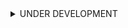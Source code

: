 <details>
<summary>UNDER DEVELOPMENT</summary>


<h1 align="center">
<img src="https://raw.githubusercontent.com/peaceiris/mkdocs-material-boilerplate/master/graduate-cap.png" alt="Front-End Checklist" width="170">
<br>
MkDocs Material Boilerplate (Starter Kit)
</h1>

![material.png](https://raw.githubusercontent.com/peaceiris/mkdocs-material-boilerplate/master/material.png)


## Table of Contents

<!-- START doctoc generated TOC please keep comment here to allow auto update -->
<!-- DON'T EDIT THIS SECTION, INSTEAD RE-RUN doctoc TO UPDATE -->


- [Status badges](#status-badges)
- [Getting started](#getting-started)
  - [Docker](#docker)
  - [Anaconda and Miniconda](#anaconda-and-miniconda)
  - [pipenv](#pipenv)
- [Host on GitHub Pages](#host-on-github-pages)
  - [Build with `mkdocs gh-deploy`](#build-with-mkdocs-gh-deploy)
  - [Build with CircleCI](#build-with-circleci)
  - [Build with GitHub Actions](#build-with-github-actions)
- [Host on GitLab Pages](#host-on-gitlab-pages)
- [Host on Netlify](#host-on-netlify)
- [Host on AWS Amplify Console](#host-on-aws-amplify-console)
- [Links](#links)
- [License](#license)

<!-- END doctoc generated TOC please keep comment here to allow auto update -->


## Status badges

<details>
<summary>Click to expand</summary>

<!-- https://shields.io/ -->
<!-- https://microbadger.com/ -->

- ![license](https://img.shields.io/github/license/peaceiris/mkdocs-material-boilerplate.svg)
- GitHub
    - ![release](https://img.shields.io/github/release/peaceiris/mkdocs-material-boilerplate.svg)
    - ![github release date](https://img.shields.io/github/release-date/peaceiris/mkdocs-material-boilerplate.svg)
    - ![GitHub All Releases](https://img.shields.io/github/downloads/peaceiris/mkdocs-material-boilerplate/total.svg)
    - [![Dependabot Status](https://api.dependabot.com/badges/status?host=github&repo=peaceiris/mkdocs-material-boilerplate)](https://dependabot.com)
- GitLab
    - ![Gitlab pipeline status](https://img.shields.io/gitlab/pipeline/peaceiris/mkdocs-material-boilerplate.svg?style=flat)
-  Netlify
    - [![Deploy status](https://img.shields.io/badge/dynamic/json.svg?url=https://api.netlify.com/api/v1/sites/mkdocs-material.netlify.com/deploys&label=deploy&query=$[0].state&colorB=brightgreen)](https://app.netlify.com/sites/mkdocs-material/deploys)
- Docker
    - ![docker pulls](https://img.shields.io/docker/pulls/peaceiris/mkdocs-material.svg)
    - ![docker stars](https://img.shields.io/docker/stars/peaceiris/mkdocs-material.svg)
    - [![docker image size](https://images.microbadger.com/badges/image/peaceiris/mkdocs-material.svg)](https://microbadger.com/images/peaceiris/mkdocs-material "Get your own image badge on microbadger.com")

</details>


## Getting started

### Docker

- [peaceiris/mkdocs-material - Docker Hub]

```
# Serve
./serve-docker.sh
# Build
./build-docker.sh
```

Serving on [localhost:8000](http://localhost:8000)

### pipenv

```sh
pipenv sync
pipenv run version   # mkdocs --version
pipenv run serve     # mkdocs serve
pipenv run build     # mkdocs build
pipenv run gh-deploy # mkdocs gh-deploy
```


## Host on GitHub Pages

- [Demo site on GitHub Pages]

### Build with `mkdocs gh-deploy`

via `ssh`

```
./gh-deploy-docker.sh
# mkdocs gh-deploy
```

via `https`

- (1) Create a [Personal access token](https://github.com/settings/tokens)
  - Check only `public_repo`
- (2) Run the following scripts
    - If you clone via `https`, enter your `GitHub ID` and `Personal access token`

### Build with CircleCI

### Build with GitHub Actions


## Host on GitLab Pages

- [peaceiris / mkdocs-material-boilerplate · GitLab]
- [Demo site on GitLab Pages]


## Host on Netlify

- [Demo site on Netlify]

| Repo | Button |
|---|---|
| Deploy to Netlify from GitHub | [![Deploy to Netlify from GitHub](https://www.netlify.com/img/deploy/button.svg)](https://app.netlify.com/start/deploy?repository=https://github.com/peaceiris/mkdocs-material-boilerplate) |
| Deploy to Netlify from GitLab | [![Deploy to Netlify from GitLab](https://www.netlify.com/img/deploy/button.svg)](https://app.netlify.com/start/deploy?repository=https://gitlab.com/peaceiris/mkdocs-material-boilerplate) |


## Host on AWS Amplify Console

- [Demo site on Amplify Console]
    - ID: `github`
    - Password: `OhGhiNu5On5Ohzuva6ma`

You can use **Password protection**

Set TTL to `600 sec`


## Links

- [mkdocs/mkdocs: Project documentation with Markdown - GitHub]
- [peaceiris/mkdocs-material - Docker Hub]
- [peaceiris/mkdocs-material-boilerplate - GitLab]
- [Demo site on GitHub Pages]
- [Demo site on GitLab Pages]
- [Demo site on Netlify]
- [Demo site on Amplify Console]


## License

- [MIT License](https://github.com/peaceiris/mkdocs-material-boilerplate/blob/master/LICENSE)
- [The graduate cap icon](https://www.flaticon.com/free-icon/graduate-cap_62627) made by [Freepik](https://www.freepik.com/) from [www.flaticon.com](https://www.flaticon.com/) is licensed by [CC 3.0 BY](http://creativecommons.org/licenses/by/3.0/)

---

[☝️ Back to TOC]


<!-- Internal References -->
[☝️ Back to TOC]: #table-of-contents
<!-- External References -->
[mkdocs/mkdocs: Project documentation with Markdown - GitHub]: https://github.com/mkdocs/mkdocs/
[peaceiris/mkdocs-material - Docker Hub]: https://hub.docker.com/r/peaceiris/mkdocs-material
[peaceiris/mkdocs-material-boilerplate - GitLab]: https://gitlab.com/peaceiris/mkdocs-material-boilerplate
[Demo site on GitHub Pages]: https://peaceiris.github.io/mkdocs-material-boilerplate/
[Demo site on GitLab Pages]: https://peaceiris.gitlab.io/mkdocs-material-boilerplate/
[Demo site on Netlify]: https://mkdocs-material.netlify.com/
[Demo site on Amplify Console]: https://master.d1ymzxwumyxuh1.amplifyapp.com/

</details>
